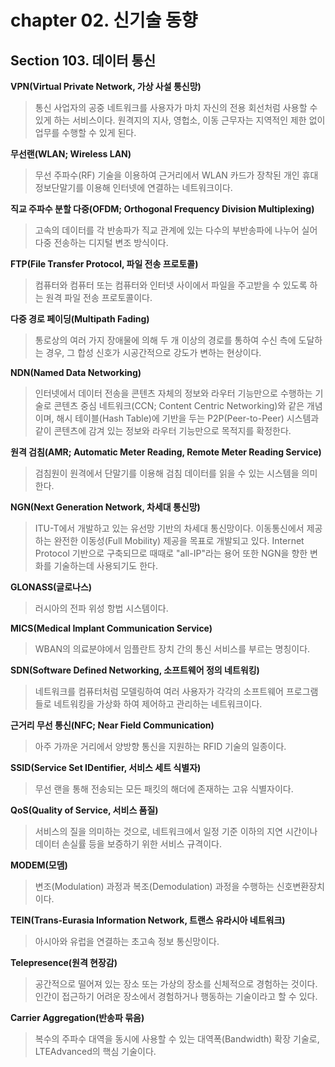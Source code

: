 # chapter 02. 신기술 동향

## Section 103. 데이터 통신
**VPN(Virtual Private Network, 가상 사설 통신망)**
> 통신 사업자의 공중 네트워크를 사용자가 마치 자신의 전용 회선처럼 사용할 수 있게 하는 서비스이다. 원격지의 지사, 영헙소, 이동 근무자는 지역적인 제한 없이 업무를 수행할 수 있게 된다.

**무선랜(WLAN; Wireless LAN)**
> 무선 주파수(RF) 기술을 이용하여 근거리에서 WLAN 카드가 장착된 개인 휴대 정보단말기를 이용해 인터넷에 연결하는 네트워크이다.

**직교 주파수 분할 다중(OFDM; Orthogonal Frequency Division Multiplexing)**
> 고속의 데이터를 각 반송파가 직교 관계에 있는 다수의 부반송파에 나누어 실어 다중 전송하는 디지털 변조 방식이다.

**FTP(File Transfer Protocol, 파일 전송 프로토콜)**
> 컴퓨터와 컴퓨터 또는 컴퓨터와 인터넷 사이에서 파일을 주고받을 수 있도록 하는 원격 파일 전송 프로토콜이다.

**다중 경로 페이딩(Multipath Fading)**
> 통로상의 여러 가지 장애물에 의해 두 개 이상의 경로를 통하여 수신 측에 도달하는 경우, 그 합성 신호가 시공간적으로 강도가 변하는 현상이다.

**NDN(Named Data Networking)**
> 인터넷에서 데이터 전송을 콘텐츠 자체의 정보와 라우터 기능만으로 수행하는 기술로 콘텐츠 중심 네트워크(CCN; Content Centric Networking)와 같은 개념이며, 해시 테이블(Hash Table)에 기반을 두는 P2P(Peer-to-Peer) 시스템과 같이 콘텐츠에 감겨 있는 정보와 라우터 기능만으로 목적지를 확정한다.

**원격 검침(AMR; Automatic Meter Reading, Remote Meter Reading Service)**
> 검침원이 원격에서 단말기를 이용해 검침 데이터를 읽을 수 있는 시스템을 의미한다.

**NGN(Next Generation Network, 차세대 통신망)**
> ITU-T에서 개발하고 있는 유선망 기반의 차세대 통신망이다. 이동통신에서 제공하는 완전한 이동성(Full Mobility) 제공을 목표로 개발되고 있다. Internet Protocol 기반으로 구축되므로 때때로 "all-IP"라는 용어 또한 NGN을 향한 변화를 기술하는데 사용되기도 한다.

**GLONASS(글로나스)**
> 러시아의 전파 위성 항법 시스템이다.

**MICS(Medical Implant Communication Service)**
> WBAN의 의료분야에서 임플란트 장치 간의 통신 서비스를 부르는 명칭이다.

**SDN(Software Defined Networking, 소프트웨어 정의 네트워킹)**
> 네트워크를 컴퓨터처럼 모델링하여 여러 사용자가 각각의 소프트웨어 프로그램들로 네트워킹을 가상화 하여 제어하고 관리하는 네트워크이다.

**근거리 무선 통신(NFC; Near Field Communication)**
> 아주 가까운 거리에서 양방향 통신을 지원하는 RFID 기술의 일종이다.

**SSID(Service Set IDentifier, 서비스 세트 식별자)**
> 무선 랜을 통해 전송되는 모든 패킷의 해더에 존재하는 고유 식별자이다. 

**QoS(Quality of Service, 서비스 품질)**
> 서비스의 질을 의미하는 것으로, 네트워크에서 일정 기준 이하의 지연 시간이나 데이터 손실률 등을 보증하기 위한 서비스 규격이다.

**MODEM(모뎀)**
> 변조(Modulation) 과정과 복조(Demodulation) 과정을 수행하는 신호변환장치이다.

**TEIN(Trans-Eurasia Information Network, 트랜스 유라시아 네트워크)**
> 아시아와 유럽을 연결하는 초고속 정보 통신망이다.

**Telepresence(원격 현장감)**
> 공간적으로 떨어져 있는 장소 또는 가상의 장소를 신체적으로 경험하는 것이다. 인간이 접근하기 어려운 장소에서 경험하거나 행동하는 기술이라고 할 수 있다.

**Carrier Aggregation(반송파 묶음)**
> 복수의 주파수 대역을 동시에 사용할 수 있는 대역폭(Bandwidth) 확장 기술로, LTEAdvanced의 핵심 기술이다.

